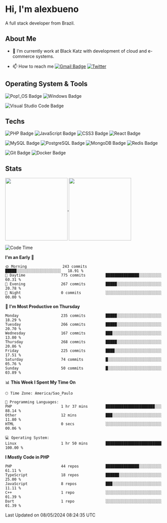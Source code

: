 # Hi, I'm alexbueno

A full stack developer from Brazil.

## About Me

- 🌱 I’m currently work at Black Katz with development of cloud and e-commerce systems.

- 📫 How to reach me [![Gmail Badge](https://img.shields.io/badge/-gmail-c14438?style=for-the-badge&logo=Gmail&logoColor=ffffff)](mailto:alexsandrofbueno@gmail.com) [![Twitter](https://img.shields.io/badge/twitter-1DA1F2.svg?style=for-the-badge&logo=twitter&logoColor=ffffff)](https://twitter.com/Alex_Bueno_7)

## Operating System & Tools

![Pop!_OS Badge](https://img.shields.io/badge/Pop!__OS-48B9C7?logo=popos&logoColor=fff&style=flat)
![Windows Badge](https://img.shields.io/badge/Windows-0078D6?logo=windows&logoColor=fff&style=flat)

![Visual Studio Code Badge](https://img.shields.io/badge/Visual%20Studio%20Code-007ACC?logo=visualstudiocode&logoColor=fff&style=flat)

## Techs

![PHP Badge](https://img.shields.io/badge/PHP-777BB4?logo=php&logoColor=fff&style=flat)
![JavaScript Badge](https://img.shields.io/badge/JavaScript-F7DF1E?logo=javascript&logoColor=000&style=flat)
![CSS3 Badge](https://img.shields.io/badge/CSS3-1572B6?logo=css3&logoColor=fff&style=flat)
![React Badge](https://img.shields.io/badge/React-61DAFB?logo=react&logoColor=000&style=flat)

![MySQL Badge](https://img.shields.io/badge/MySQL-4479A1?logo=mysql&logoColor=fff&style=flat)
![PostgreSQL Badge](https://img.shields.io/badge/PostgreSQL-4169E1?logo=postgresql&logoColor=fff&style=flat)
![MongoDB Badge](https://img.shields.io/badge/MongoDB-47A248?logo=mongodb&logoColor=fff&style=flat)
![Redis Badge](https://img.shields.io/badge/Redis-DC382D?logo=redis&logoColor=fff&style=flat)

![Git Badge](https://img.shields.io/badge/Git-F05032?logo=git&logoColor=fff&style=flat)
![Docker Badge](https://img.shields.io/badge/Docker-2496ED?logo=docker&logoColor=fff&style=flat)


## Stats

<a href="https://github.com/anuraghazra/github-readme-stats">
  <img height=200 align="center" src="https://github-readme-stats.vercel.app/api?username=alexbueno7&theme=dark" />
</a>
<a href="https://github.com/anuraghazra/convoychat">
  <img height=200 align="center" src="https://github-readme-stats.vercel.app/api/top-langs?username=alexbueno7&layout=compact&langs_count=8&card_width=320&theme=dark" />
</a>

<!--START_SECTION:waka-->
![Code Time](http://img.shields.io/badge/Code%20Time-951%20hrs%2044%20mins-blue)

**I'm an Early 🐤** 

```text
🌞 Morning                243 commits         █████░░░░░░░░░░░░░░░░░░░░   18.91 % 
🌆 Daytime                775 commits         ███████████████░░░░░░░░░░   60.31 % 
🌃 Evening                267 commits         █████░░░░░░░░░░░░░░░░░░░░   20.78 % 
🌙 Night                  0 commits           ░░░░░░░░░░░░░░░░░░░░░░░░░   00.00 % 
```
📅 **I'm Most Productive on Thursday** 

```text
Monday                   235 commits         █████░░░░░░░░░░░░░░░░░░░░   18.29 % 
Tuesday                  266 commits         █████░░░░░░░░░░░░░░░░░░░░   20.70 % 
Wednesday                167 commits         ███░░░░░░░░░░░░░░░░░░░░░░   13.00 % 
Thursday                 268 commits         █████░░░░░░░░░░░░░░░░░░░░   20.86 % 
Friday                   225 commits         ████░░░░░░░░░░░░░░░░░░░░░   17.51 % 
Saturday                 74 commits          █░░░░░░░░░░░░░░░░░░░░░░░░   05.76 % 
Sunday                   50 commits          █░░░░░░░░░░░░░░░░░░░░░░░░   03.89 % 
```


📊 **This Week I Spent My Time On** 

```text
🕑︎ Time Zone: America/Sao_Paulo

💬 Programming Languages: 
PHP                      1 hr 37 mins        ██████████████████████░░░   88.14 % 
Other                    12 mins             ███░░░░░░░░░░░░░░░░░░░░░░   11.80 % 
HTML                     0 secs              ░░░░░░░░░░░░░░░░░░░░░░░░░   00.06 % 

💻 Operating System: 
Linux                    1 hr 50 mins        █████████████████████████   100.00 % 
```

**I Mostly Code in PHP** 

```text
PHP                      44 repos            ███████████████░░░░░░░░░░   61.11 % 
TypeScript               18 repos            ██████░░░░░░░░░░░░░░░░░░░   25.00 % 
JavaScript               8 repos             ███░░░░░░░░░░░░░░░░░░░░░░   11.11 % 
C++                      1 repo              ░░░░░░░░░░░░░░░░░░░░░░░░░   01.39 % 
Dart                     1 repo              ░░░░░░░░░░░░░░░░░░░░░░░░░   01.39 % 
```




 Last Updated on 08/05/2024 08:24:35 UTC
<!--END_SECTION:waka-->
